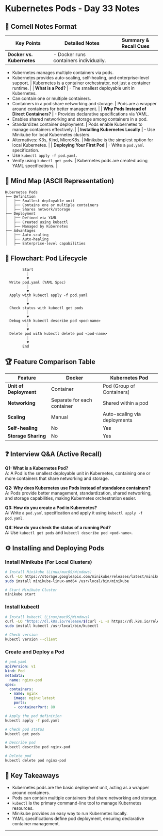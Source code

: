 # Kubernetes Pods - Day 33 Notes

## 📌 Cornell Notes Format

| **Key Points** | **Detailed Notes** | **Summary & Recall Cues** |
|--------------|----------------|----------------------|
| **Docker vs. Kubernetes** | - Docker runs containers individually.  
  - Kubernetes manages multiple containers via pods.  
  - Kubernetes provides auto-scaling, self-healing, and enterprise-level support. | Kubernetes is a container orchestrator, not just a container runtime. |
| **What is a Pod?** | - The smallest deployable unit in Kubernetes.  
  - Can contain one or multiple containers.  
  - Containers in a pod share networking and storage. | Pods are a wrapper around containers for better management. |
| **Why Pods Instead of Direct Containers?** | - Provides declarative specifications via YAML.  
  - Enables shared networking and storage among containers in a pod.  
  - Standardizes container deployment. | Pods enable Kubernetes to manage containers effectively. |
| **Installing Kubernetes Locally** | - Use Minikube for local Kubernetes clusters.  
  - Alternatives: K3s, Kind, MicroK8s. | Minikube is the simplest option for local Kubernetes. |
| **Deploying Your First Pod** | - Write a `pod.yaml` specification.  
  - Use `kubectl apply -f pod.yaml`.  
  - Verify using `kubectl get pods`. | Kubernetes pods are created using YAML specifications. |

## 🧠 Mind Map (ASCII Representation)

```
Kubernetes Pods
├── Definition
│   ├── Smallest deployable unit
│   ├── Contains one or multiple containers
│   ├── Shares network/storage
├── Deployment
│   ├── Defined via YAML
│   ├── Created using kubectl
│   ├── Managed by Kubernetes
├── Advantages
│   ├── Auto-scaling
│   ├── Auto-healing
│   ├── Enterprise-level capabilities
```

## 🔄 Flowchart: Pod Lifecycle

```
        Start
          │
          ▼
  Write pod.yaml (YAML Spec)
          │
          ▼
  Apply with kubectl apply -f pod.yaml
          │
          ▼
  Check status with kubectl get pods
          │
          ▼
  Debug with kubectl describe pod <pod-name>
          │
          ▼
  Delete pod with kubectl delete pod <pod-name>
          │
          ▼
        End
```

## 🏆 Feature Comparison Table

| Feature        | Docker | Kubernetes Pod |
|---------------|--------|---------------|
| **Unit of Deployment** | Container | Pod (Group of Containers) |
| **Networking** | Separate for each container | Shared within a pod |
| **Scaling** | Manual | Auto-scaling via deployments |
| **Self-healing** | No | Yes |
| **Storage Sharing** | No | Yes |

## ❓ Interview Q&A (Active Recall)

**Q1: What is a Kubernetes Pod?**  
A: A Pod is the smallest deployable unit in Kubernetes, containing one or more containers that share networking and storage.

**Q2: Why does Kubernetes use Pods instead of standalone containers?**  
A: Pods provide better management, standardization, shared networking, and storage capabilities, making Kubernetes orchestration easier.

**Q3: How do you create a Pod in Kubernetes?**  
A: Write a `pod.yaml` specification and apply it using `kubectl apply -f pod.yaml`.

**Q4: How do you check the status of a running Pod?**  
A: Use `kubectl get pods` and `kubectl describe pod <pod-name>`.

## ⚙️ Installing and Deploying Pods

### Install Minikube (For Local Clusters)
```bash
# Install Minikube (Linux/macOS/Windows)
curl -LO https://storage.googleapis.com/minikube/releases/latest/minikube-linux-amd64
sudo install minikube-linux-amd64 /usr/local/bin/minikube

# Start Minikube Cluster
minikube start
```

### Install kubectl
```bash
# Install kubectl (Linux/macOS/Windows)
curl -LO "https://dl.k8s.io/release/$(curl -L -s https://dl.k8s.io/release/stable.txt)/bin/linux/amd64/kubectl"
sudo install kubectl /usr/local/bin/kubectl

# Check version
kubectl version --client
```

### Create and Deploy a Pod
```yaml
# pod.yaml
apiVersion: v1
kind: Pod
metadata:
  name: nginx-pod
spec:
  containers:
  - name: nginx
    image: nginx:latest
    ports:
    - containerPort: 80
```

```bash
# Apply the pod definition
kubectl apply -f pod.yaml

# Check pod status
kubectl get pods

# Describe pod
kubectl describe pod nginx-pod

# Delete pod
kubectl delete pod nginx-pod
```

## 🎯 Key Takeaways
- Kubernetes pods are the basic deployment unit, acting as a wrapper around containers.
- Pods can contain multiple containers that share networking and storage.
- `kubectl` is the primary command-line tool to manage Kubernetes resources.
- Minikube provides an easy way to run Kubernetes locally.
- YAML specifications define pod deployment, ensuring declarative container management.

---


